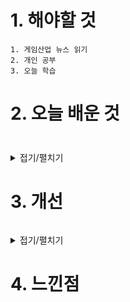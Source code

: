 # 1. 해야할 것
```
1. 게임산업 뉴스 읽기
2. 개인 공부
3. 오늘 학습
```

# 2. 오늘 배운 것
```

```

### 
<details>
<summary>접기/펼치기</summary>


</details>



# 3. 개선
```

```
<details>
<summary>접기/펼치기</summary>

</details>

# 4. 느낀점
```

```


